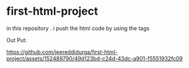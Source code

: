 # first-html-project
in this repository . i push the html code by using the tags

Out Put:


https://github.com/jeereddidurga/first-html-project/assets/152489790/49d123bd-c24d-43dc-a901-f5551932fc09


